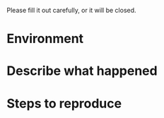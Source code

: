 Please fill it out carefully, or it will be closed.

# Environment

# Describe what happened


# Steps to reproduce
